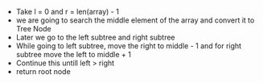 - Take l = 0 and r = len(array) - 1
- we are going to search the middle element of the array and convert it to Tree Node
- Later we go to the left subtree and right subtree
- While going to left subtree, move the right to middle - 1 and for right subtree move the left to middle + 1
- Continue this untill left > right
- return root node